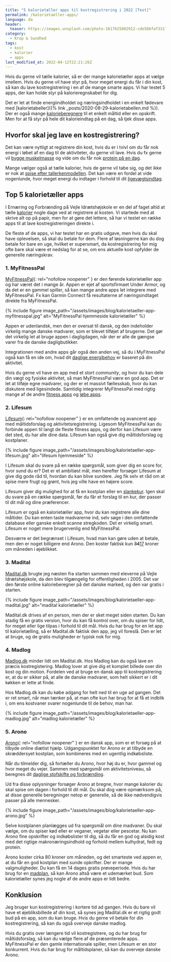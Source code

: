 ```yaml
---
title: "5 kalorietæller apps til kostregistrering i 2022 [Test]"
permalink: /kalorietaeller-apps/
language: da
header:
  teaser: https://images.unsplash.com/photo-1617625802912-cde586faf331?ixlib=rb-1.2.1&ixid=MnwxMjA3fDB8MHxzZWFyY2h8NHx8Zml0bmVzcyUyMGFwcHxlbnwwfDB8MHx8&auto=format&fit=crop&h=300&w=400&q=10
category:
  - Krop & Sundhed
tags:
  - kost
  - kalorier
  - apps
last_modified_at: 2022-04-12T22:21:26Z
---
```


Hvis du gerne vil tælle kalorier, så er der mange kalorietæller apps at vælge imellem. Hvis du gerne vil have styr på, hvor meget energi du får i din kost, så kan du lave kostregistrering i en af de mange smarte apps. Vi har testet 5 apps, der kan holde styr på kalorieregnskabet for dig.

Det er let at finde energiindholdet og næringsindholdet i en enkelt fødevare med [kalorietabeller]({% link _posts/2020-08-29-kalorietabellen.md %}). Der er også mange [kalorieberegnere](/kalorieberegner/) til et enkelt måltid eller en opskrift. Men for at få styr på hele dit kalorieindtag på en dag, så tjek disse apps.

## Hvorfor skal jeg lave en kostregistrering?

Det kan være nyttigt at registrere din kost, hvis du er i tvivl om du får nok energi i løbet af en dag til de aktiviteter, du gerne vil lave. Hvis du fx gerne vil [bygge muskelmasse](/hypertrofi-metoder/) og vide om du får nok [protein på en dag](/dagligt-protein-indtagelse/).

Mange vælger også at tælle kalorier, hvis de gerne vil tabe sig, og det ikke er nok at [spise efter tallerkenmodellen](/tallerken-modeller/). Det kan være en fordel at vide nogenlunde, hvor meget energi du indtager i forhold til dit [ligevægtsindtag](/ligevaegtsindtag-beregner/).

## Top 5 kalorietæller apps

I Ernæring og Forbrænding på Vejle Idrætshøjskole er en del af faget altid at tælle [kalorier](/hvad-er-kalorier/) nogle dage ved at registrere al kosten. Vi startede med at skrive alt op på papir, men for at gøre det lettere, så har vi testet en række apps til at lave kostregistreringen direkte i.

De fleste af de apps, vi har testet har en gratis udgave, men hvis du skal have oplevelsen, så skal du betale for dem. Flere af løsningerne kan du dog betale for bare en uge, hvilket er supersmart, da kostregistrering for mig ofte bare skal være et nedslag for at se, om ens aktuelle kost opfylder de generelle næringskrav.

### 1. MyFitnessPal

[MyFitnessPal](https://www.myfitnesspal.com/da/){: rel="nofollow noopener" } er den førende kalorietæller app og har været det i mange år. Appen er ejet af sportsfirmaet Under Armor, og da det er en gammel spiller, så kan mange andre apps let integrere med MyFitnessPal. Fx kan Garmin Connect få resultaterne af næringsindtaget direkte fra MyFitnessPal.

{% include figure image_path="/assets/images/blog/kalorietaeller-app-myfitnesspal.jpg" alt="MyFitnessPal hjemmeside kalorietæller" %}

Appen er udenlandsk, men den er oversat til dansk, og den indeholder virkelig mange danske madvarer, som er blevet tilføjet af brugerne. Det gør det virkelig let at bruge appen i dagligdagen, når der er alle de gængse varer fra de danske dagligbutikker.

Integrationen med andre apps går også den anden vej, så du i MyFitnessPal også kan få en ide om, hvad dit [daglige energibehov](/beregner/dagligt-energiforbrug-energibehov/) er baseret på din aktivitet.

Hvis du gerne vil have en app med et stort _community_, og hvor du kan dele din vægt og fysiske aktivitet, så man MyFitnessPal være en god app. Det er let at tilføje egne madvarer, og der er et massivt fællesskab, hvor du kan diskutere med ligesindede. Samtidig integrerer MyFitnessPal med rigtig mange af de andre [fitness apps](/fitness-apps/) og [løbe apps](/loebe-apps/).

### 2. Lifesum

[Lifesum](https://lifesum.com/da/){: rel="nofollow noopener" } er en omfattende og avanceret app med måltidsforslag og aktivitetsregistrering. Ligesom MyFitnessPal kan du forbinde appen til langt de fleste fitness apps, og derfor kan Lifesum være det sted, du har alle dine data. Lifesum kan også give dig måltidsforslag og kostplaner.

{% include figure image_path="/assets/images/blog/kalorietaeller-app-lifesum.jpg" alt="lifesum hjemmeside" %}

I Lifesum skal du svare på en række spørgsmål, som giver dig en score for, hvor sund du er? Det er et ambitiøst mål, men herefter forsøger Lifesum at give dig gode råd til, hvordan du kan blive sundere. Jeg fik selv et råd om at spise mere frugt og grønt, hvis jeg ville have en højere score.

Lifesum giver dig mulighed for at få en kostplan eller en [slankekur](/slankekur/). Igen skal du svare på en række spørgsmål, før du får et forslag til en kur, der passer til dit mål og dine præferencer.

Lifesum er også en kalorietæller app, hvor du kan registrere alle dine måltider. Du kan enten taste madvarerne ind, selv søge i den omfattende database eller ganske enkelt scanne stregkoden. Det er virkelig smart. Lifesum er noget mere brugervenlig end MyFitnessPal.

Desværre er det begrænset i Lifesum, hvad man kan gøre uden at betale, men den er noget billigere end Arono. Den koster faktisk kun <del>34</del><ins>17</ins> kroner om måneden i øjeblikket.

### 3. Madital

[Madital.dk](https://www.madital.dk/) brugte jeg næsten fra starten sammen med eleverne på Vejle Idrætshøjskole, da den blev tilgængelig for offentligheden i 2005. Det var den første online kalorieberegner på det danske marked, og den var gratis i starten.

{% include figure image_path="/assets/images/blog/kalorietaeller-app-madital.jpg" alt="madital kalorietæller" %}

Madital.dk drives af en person, men der er sket meget siden starten. Du kan stadig få en gratis version, hvor du kan få kontrol over, om du spiser for lidt, for meget eller lige tilpas i forhold til dit mål. Hvis du har brug for en let app til kalorietælling, så er Madital.dk faktisk den app, jeg vil foreslå. Den er let at bruge, og de gratis muligheder er typisk nok for mig.

### 4. Madlog

[Madlog.dk](https://www.madlog.dk/) minder lidt om Madital.dk. Hos Madlog kan du også lave en præcis kostregistering. Madlog lover at give dig et komplet billede over din kost og din motion. Fordelen ved at bruge en dansk app til kostregistrering er, at du er sikker på, at alle de danske madvarer, som helt sikkert er i dit køkken er lette at finde.

Hos Madlog.dk kan du købe adgang for helt ned til en uge ad gangen. Det er ret smart, når man tænker på, at man ofte kun har brug for at få et indblik i, om ens kostvaner svarer nogenlunde til de behov, man har.

{% include figure image_path="/assets/images/blog/kalorietaeller-app-madlog.jpg" alt="madlog kalorietæller" %}

### 5. Arono

[Arono](https://arono.dk/){: rel="nofollow noopener" } er en dansk app, som er et forsøg på at tilbyde online diætist hjælp. Udgangspunktet for Arono er at tilbyde en skræddersyet kostplan, som kombineres med en ugentlig indkøbsliste.

Når du tilmelder dig, så fortæller du Arono, hvor høj du er, hvor gammel og hvor meget du vejer. Sammen med spørgsmål om aktivitetsniveau, så beregnes dit [daglige stofskifte og forbrænding](/beregner/dagligt-stofskifte-og-forbraending/).

Ud fra disse oplysninger forsøger Arono at bregne, hvor mange kalorier du skal spise om dagen i forhold til dit mål. Du skal dog være opmærksom på, at disse generelle beregninger netop er generelle, så de ikke nødvendigvis passer på alle mennesker.

{% include figure image_path="/assets/images/blog/kalorietaeller-app-arono.jpg" %}

Selve kostplanen planlægges ud fra spørgsmål om dine madvaner. Du skal vælge, om du spiser kød eller er veganer, vegetar eller pescetar. Nu kan Arono fine opskrifter og indkøbslister til dig, så du får en god og alsidig kost med det rigtige makronæringsindhold og forhold mellem kulhydrat, fedt og protein.

Arono koster cirka 80 kroner om måneden, og det smarteste ved appen er, at du får en god kostplan med sunde opkrifter. Der er mange valgmuligheder. Du kan få en 14 dages gratis prøveperiode. Hvis du har brug for en [madplan](https://www.ifire.dk/madbudget-undgaa-luksusfaelden-med-madplan/), så kan Arono altså være et udemærket bud. Som kalorietæller synes jeg nogle af de andre apps er lidt bedre.

## Konklusion

Jeg bruger kun kostregistrering i kortere tid ad gangen. Hvis du bare vil have et øjebliksbillede af din kost, så synes jeg Madital.dk er et rigtig godt bud på en app, som du kan bruge. Hvis du gerne vil betale for din kostregistrering, så kan du også overveje danske madlog.

Hvis du gratis over længere tid vil kostregistrere, og du har brug for måltidsforslag, så kan du vælge flere af de præsenterede apps. MyFitnessPal er den gamle internationale spiller, men Lifesum er en stor konkurrent. Hvis du har brug for måltidsplaner, så kan du overveje danske Arono.

